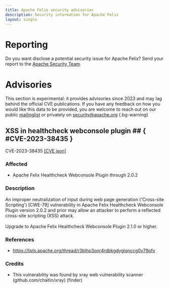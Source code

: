 ```yaml
---
title: Apache Felix security advisories
description: Security information for Apache Felix
layout: single
---
```


# Reporting

Do you want disclose a potential security issue for Apache Felix? Send your report to the [Apache Security Team](mailto:security@apache.org).

# Advisories

This section is experimental: it provides advisories since 2023 and may lag behind the official CVE publications. If you have any feedback on how you would like this data to be provided, you are welcome to reach out on our public [mailinglist](/mailinglist) or privately on [security@apache.org](mailto:security@apache.org)
{.bg-warning}

## XSS in healthcheck webconsole plugin ## { #CVE-2023-38435 }

CVE-2023-38435 [\[CVE json\]](./CVE-2023-38435.cve.json)

### Affected

* Apache Felix Healthcheck Webconsole Plugin through 2.0.2


### Description



An improper neutralization of input during web page generation ('Cross-site Scripting') [CWE-79] vulnerability in Apache Felix Healthcheck Webconsole Plugin version 2.0.2 and prior may allow an attacker to perform a reflected cross-site scripting (XSS) attack.<br><br><span style="background-color: rgb(255, 255, 255);">Upgrade to Apache Felix Healthcheck Webconsole Plugin 2.1.0 or higher.</span>

### References
* https://lists.apache.org/thread/r3blhp3onr4rdbkgdyglqnccg0v79pfv


### Credits
*  This vulnerability was found by xray web vulnerability scanner (github.com/chaitin/xray) (finder)
